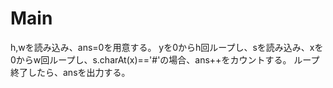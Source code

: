 # Main
h,wを読み込み、ans=0を用意する。
yを0からh回ループし、sを読み込み、xを0からw回ループし、s.charAt(x)=='#'の場合、ans++をカウントする。
ループ終了したら、ansを出力する。
